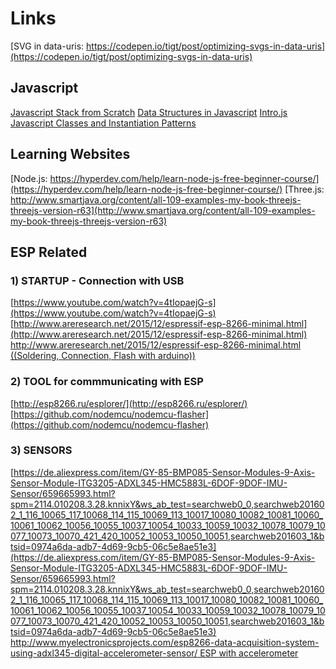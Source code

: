 # Links
[SVG in data-uris: https://codepen.io/tigt/post/optimizing-svgs-in-data-uris](https://codepen.io/tigt/post/optimizing-svgs-in-data-uris)
## Javascript
[Javascript Stack from Scratch](https://github.com/verekia/js-stack-from-scratch)
[Data Structures in Javascript](http://blog.benoitvallon.com/category/data-structures-in-javascript/)
[Intro.js](http://introjs.com/)
[Javascript Classes and Instantiation Patterns](http://www.ryanatkinson.io/javascript-instantiation-patterns/)

## Learning Websites
[Node.js: https://hyperdev.com/help/learn-node-js-free-beginner-course/](https://hyperdev.com/help/learn-node-js-free-beginner-course/)
[Three.js: http://www.smartjava.org/content/all-109-examples-my-book-threejs-threejs-version-r63](http://www.smartjava.org/content/all-109-examples-my-book-threejs-threejs-version-r63)


## ESP Related
### 1) STARTUP - Connection with USB
[https://www.youtube.com/watch?v=4tIopaejG-s](https://www.youtube.com/watch?v=4tIopaejG-s)<br>
[http://www.areresearch.net/2015/12/espressif-esp-8266-minimal.html](http://www.areresearch.net/2015/12/espressif-esp-8266-minimal.html)<br>
[http://www.areresearch.net/2015/12/espressif-esp-8266-minimal.html ((Soldering, Connection, Flash with arduino))](http://www.areresearch.net/2015/12/espressif-esp-8266-minimal.html)<br>

### 2) TOOL for commmunicating with ESP
[http://esp8266.ru/esplorer/](http://esp8266.ru/esplorer/)<br>
[https://github.com/nodemcu/nodemcu-flasher](https://github.com/nodemcu/nodemcu-flasher)<br>

### 3) SENSORS
[https://de.aliexpress.com/item/GY-85-BMP085-Sensor-Modules-9-Axis-Sensor-Module-ITG3205-ADXL345-HMC5883L-6DOF-9DOF-IMU-Sensor/659665993.html?spm=2114.010208.3.28.knnixY&ws_ab_test=searchweb0_0,searchweb201602_1_116_10065_117_10068_114_115_10069_113_10017_10080_10082_10081_10060_10061_10062_10056_10055_10037_10054_10033_10059_10032_10078_10079_10077_10073_10070_421_420_10052_10053_10050_10051,searchweb201603_1&btsid=0974a6da-adb7-4d69-9cb5-06c5e8ae51e3](https://de.aliexpress.com/item/GY-85-BMP085-Sensor-Modules-9-Axis-Sensor-Module-ITG3205-ADXL345-HMC5883L-6DOF-9DOF-IMU-Sensor/659665993.html?spm=2114.010208.3.28.knnixY&ws_ab_test=searchweb0_0,searchweb201602_1_116_10065_117_10068_114_115_10069_113_10017_10080_10082_10081_10060_10061_10062_10056_10055_10037_10054_10033_10059_10032_10078_10079_10077_10073_10070_421_420_10052_10053_10050_10051,searchweb201603_1&btsid=0974a6da-adb7-4d69-9cb5-06c5e8ae51e3)<br>
[http://www.myelectronicsprojects.com/esp8266-data-acquisition-system-using-adxl345-digital-accelerometer-sensor/ ESP with accelerometer](http://www.myelectronicsprojects.com/esp8266-data-acquisition-system-using-adxl345-digital-accelerometer-sensor/)<br>
